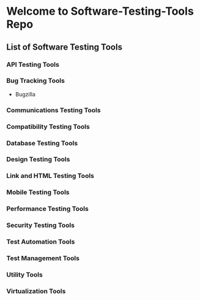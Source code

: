 # Welcome to Software-Testing-Tools Repo 
## List of Software Testing Tools
### API Testing Tools
### Bug Tracking Tools
- Bugzilla
### Communications Testing Tools
### Compatibility Testing Tools
### Database Testing Tools
### Design Testing Tools
### Link and HTML Testing Tools
### Mobile Testing Tools
### Performance Testing Tools
### Security Testing Tools
### Test Automation Tools
### Test Management Tools
### Utility Tools
### Virtualization Tools



